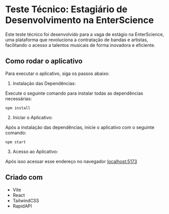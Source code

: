 # Teste Técnico: Estagiário de Desenvolvimento na EnterScience

Este teste técnico foi desenvolvido para a vaga de estágio na EnterScience, uma plataforma que revoluciona a contratação de bandas e artistas, facilitando o acesso a talentos musicais de forma inovadora e eficiente.

## Como rodar o aplicativo
Para executar o aplicativo, siga os passos abaixo:

1. Instalação das Dependências:

Execute o seguinte comando para instalar todas as dependências necessárias:
````
npm install 
````

2. Iniciar o Aplicativo:

Após a instalação das dependências, inicie o aplicativo com o seguinte comando:
````
npm start
```` 
3. Acesso ao Aplicativo:

Após isso acessar esse endereço no navegador [localhost:5173](http://localhost:5173/)

## Criado com
- Vite
- React
- TailwindCSS
- RapidAPI